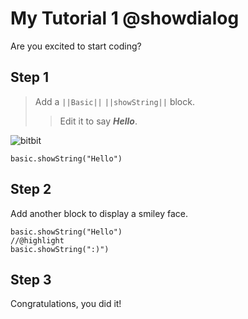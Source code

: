 # My Tutorial 1 @showdialog
Are you excited to start coding?

## Step 1

>Add a ``||Basic||`` ``||showString||`` block. 
>>Edit it to say ***Hello***.

![bitbit](/static/)

```blocks
basic.showString("Hello")
```

## Step 2

Add another block to display a smiley face.

```blocks
basic.showString("Hello")
//@highlight
basic.showString(":)")
```

## Step 3

Congratulations, you did it!

<script src="https://makecode.com/gh-pages-embed.js"></script><script>makeCodeRender("{{ site.makecode.home_url }}", "{{ site.github.owner_name }}/{{ site.github.repository_name }}");</script>
